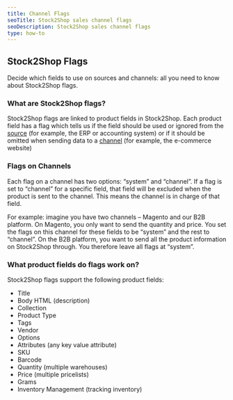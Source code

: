 ```yaml
---
title: Channel Flags
seoTitle: Stock2Shop sales channel flags
seoDescription: Stock2Shop sales channel flags
type: how-to
---
```


## Stock2Shop Flags

Decide which fields to use on sources and channels: all you need to know about Stock2Shop flags.

### What are Stock2Shop flags?

Stock2Shop flags are linked to product fields in Stock2Shop.
Each product field has a flag which tells us if the field should be used or ignored from the 
[source](/help/how-to/sources/index "...") (for example, the ERP or accounting system) or if it should be omitted when 
sending data to a [channel](/help/how-to/channels/index "...") (for example, the e-commerce 
website)

### Flags on Channels

Each flag on a channel has two options: “system” and “channel”. If a flag is set to “channel” for a specific field, that
field will be excluded when the product is sent to the channel. This means the channel is in charge of that field.

For example: imagine you have two channels – Magento and our B2B platform. On Magento, you only want to send the 
quantity and price. You set the flags on this channel for these fields to be “system” and the rest to “channel”. On the 
B2B platform, you want to send all the product information on Stock2Shop through. You therefore leave all flags at 
“system”.

### What product fields do flags work on? 

Stock2Shop flags support the following product fields:

- Title
- Body HTML (description)
- Collection
- Product Type
- Tags
- Vendor
- Options
- Attributes (any key value attribute)
- SKU
- Barcode
- Quantity (multiple warehouses)
- Price (multiple pricelists)
- Grams
- Inventory Management (tracking inventory)